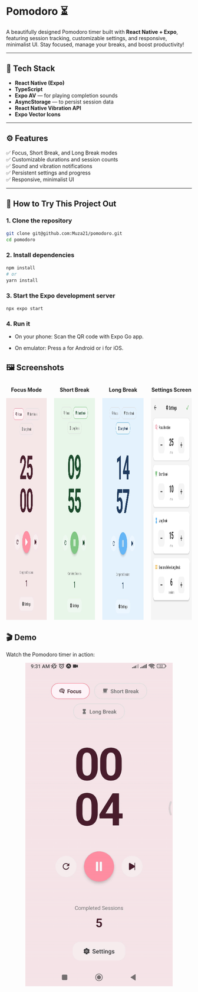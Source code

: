 # Pomodoro ⏳

A beautifully designed Pomodoro timer built with **React Native + Expo**, featuring session tracking, customizable settings, and responsive, minimalist UI. Stay focused, manage your breaks, and boost productivity!

---

## 🚀 Tech Stack

- **React Native (Expo)**
- **TypeScript**
- **Expo AV** — for playing completion sounds
- **AsyncStorage** — to persist session data
- **React Native Vibration API**
- **Expo Vector Icons**

---

## ⚙️ Features

✅ Focus, Short Break, and Long Break modes  
✅ Customizable durations and session counts  
✅ Sound and vibration notifications  
✅ Persistent settings and progress  
✅ Responsive, minimalist UI

---

## 🧩 How to Try This Project Out

### 1. Clone the repository

```bash
git clone git@github.com:Muza21/pomodoro.git
cd pomodoro
```

### 2. Install dependencies

```bash
npm install
# or
yarn install
```

### 3. Start the Expo development server

```bash
npx expo start
```

### 4. Run it

- On your phone: Scan the QR code with Expo Go app.

- On emulator: Press a for Android or i for iOS.

## 🖼️ Screenshots

<div style="display: flex; justify-content: center; gap: 20px;">
  <div style="text-align: center;">
    <p><strong>Focus Mode</strong></p>
    <img src="screenshots/focus-mode.jpeg" alt="Front view" height="600">
  </div>
  <div style="text-align: center;">
    <p><strong>Short Break</strong></p>
    <img src="screenshots/short-break.jpeg" alt="Side view" height="600">
  </div>
  <div style="text-align: center;">
    <p><strong>Long Break</strong></p>
    <img src="screenshots/long-break.jpeg" alt="Side view" height="600">
  </div>
  <div style="text-align: center;">
    <p><strong>Settings Screen</strong></p>
    <img src="screenshots/settings-screen.jpeg" alt="Top view" height="600">
  </div>
</div>

## 🎬 Demo

Watch the Pomodoro timer in action:

<p align="center">
  <img src="screenshots/pomodoro-demo.gif" alt="Pomodoro App Demo" width="400">
</p>
